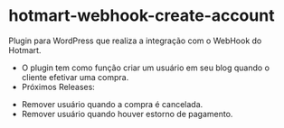 # hotmart-webhook-create-account
Plugin para WordPress  que realiza a integração com o WebHook do Hotmart.
* O plugin tem como função criar um usuário em seu blog quando o cliente efetivar uma compra.
* Próximos Releases:
- Remover usuário quando a compra é cancelada.
- Remover usuário quando houver estorno de pagamento.
